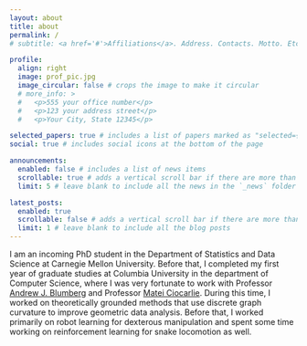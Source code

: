 ```yaml
---
layout: about
title: about
permalink: /
# subtitle: <a href='#'>Affiliations</a>. Address. Contacts. Motto. Etc.

profile:
  align: right
  image: prof_pic.jpg
  image_circular: false # crops the image to make it circular
  # more_info: >
  #   <p>555 your office number</p>
  #   <p>123 your address street</p>
  #   <p>Your City, State 12345</p>

selected_papers: true # includes a list of papers marked as "selected={true}"
social: true # includes social icons at the bottom of the page

announcements:
  enabled: false # includes a list of news items
  scrollable: true # adds a vertical scroll bar if there are more than 3 news items
  limit: 5 # leave blank to include all the news in the `_news` folder

latest_posts:
  enabled: true
  scrollable: false # adds a vertical scroll bar if there are more than 3 new posts items
  limit: 1 # leave blank to include all the blog posts
---
```


I am an incoming PhD student in the Department of Statistics and Data Science at Carnegie Mellon University. Before that, I completed my first year of graduate studies at Columbia University in the department of Computer Science, where I was very fortunate to work with Professor [Andrew J. Blumberg](https://cancerdynamics.columbia.edu/andrew-j-blumberg-phd) and Professor [Matei Ciocarlie](https://www.me.columbia.edu/faculty/matei-ciocarlie). During this time, I worked on theoretically grounded methods that use discrete graph curvature to improve geometric data analysis. Before that, I worked primarily on robot learning for dexterous manipulation and spent some time working on reinforcement learning for snake locomotion as well.
